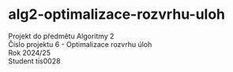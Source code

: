 # alg2-optimalizace-rozvrhu-uloh

Projekt do předmětu Algoritmy 2 <br/>
Číslo projektu 6 - Optimalizace rozvrhu úloh <br/>
Rok 2024/25 <br/>
Student tis0028 <br/>
